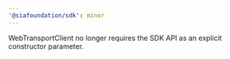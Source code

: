 ```yaml
---
'@siafoundation/sdk': minor
---
```


WebTransportClient no longer requires the SDK API as an explicit constructor parameter.
